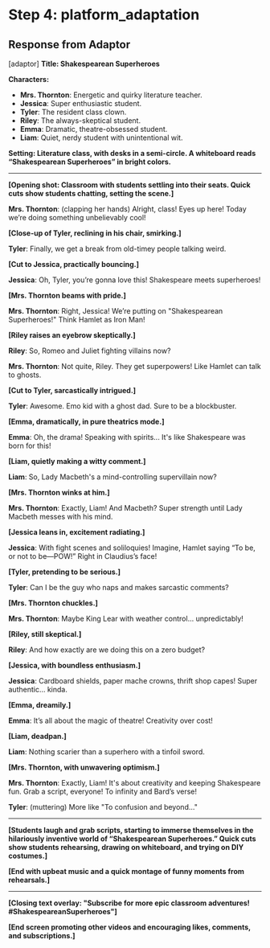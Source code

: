# Step 4: platform_adaptation

## Response from Adaptor

[adaptor] **Title: Shakespearean Superheroes**

**Characters:**
- **Mrs. Thornton**: Energetic and quirky literature teacher.
- **Jessica**: Super enthusiastic student.
- **Tyler**: The resident class clown.
- **Riley**: The always-skeptical student.
- **Emma**: Dramatic, theatre-obsessed student.
- **Liam**: Quiet, nerdy student with unintentional wit.

**Setting: Literature class, with desks in a semi-circle. A whiteboard reads “Shakespearean Superheroes” in bright colors.**

---

**[Opening shot: Classroom with students settling into their seats. Quick cuts show students chatting, setting the scene.]**

**Mrs. Thornton**: (clapping her hands) Alright, class! Eyes up here! Today we’re doing something unbelievably cool!

**[Close-up of Tyler, reclining in his chair, smirking.]**

**Tyler**: Finally, we get a break from old-timey people talking weird.

**[Cut to Jessica, practically bouncing.]**

**Jessica**: Oh, Tyler, you’re gonna love this! Shakespeare meets superheroes!

**[Mrs. Thornton beams with pride.]**

**Mrs. Thornton**: Right, Jessica! We’re putting on "Shakespearean Superheroes!" Think Hamlet as Iron Man!

**[Riley raises an eyebrow skeptically.]**

**Riley**: So, Romeo and Juliet fighting villains now?

**Mrs. Thornton**: Not quite, Riley. They get superpowers! Like Hamlet can talk to ghosts.

**[Cut to Tyler, sarcastically intrigued.]**

**Tyler**: Awesome. Emo kid with a ghost dad. Sure to be a blockbuster.

**[Emma, dramatically, in pure theatrics mode.]**

**Emma**: Oh, the drama! Speaking with spirits... It's like Shakespeare was born for this!

**[Liam, quietly making a witty comment.]**

**Liam**: So, Lady Macbeth's a mind-controlling supervillain now?

**[Mrs. Thornton winks at him.]**

**Mrs. Thornton**: Exactly, Liam! And Macbeth? Super strength until Lady Macbeth messes with his mind.

**[Jessica leans in, excitement radiating.]**

**Jessica**: With fight scenes and soliloquies! Imagine, Hamlet saying “To be, or not to be—POW!” Right in Claudius’s face!

**[Tyler, pretending to be serious.]**

**Tyler**: Can I be the guy who naps and makes sarcastic comments?

**[Mrs. Thornton chuckles.]**

**Mrs. Thornton**: Maybe King Lear with weather control... unpredictably!

**[Riley, still skeptical.]**

**Riley**: And how exactly are we doing this on a zero budget?

**[Jessica, with boundless enthusiasm.]**

**Jessica**: Cardboard shields, paper mache crowns, thrift shop capes! Super authentic… kinda.

**[Emma, dreamily.]**

**Emma**: It’s all about the magic of theatre! Creativity over cost!

**[Liam, deadpan.]**

**Liam**: Nothing scarier than a superhero with a tinfoil sword.

**[Mrs. Thornton, with unwavering optimism.]**

**Mrs. Thornton**: Exactly, Liam! It's about creativity and keeping Shakespeare fun. Grab a script, everyone! To infinity and Bard’s verse!

**Tyler**: (muttering) More like "To confusion and beyond..."

---

**[Students laugh and grab scripts, starting to immerse themselves in the hilariously inventive world of “Shakespearean Superheroes.” Quick cuts show students rehearsing, drawing on whiteboard, and trying on DIY costumes.]**

**[End with upbeat music and a quick montage of funny moments from rehearsals.]**

---

**[Closing text overlay: "Subscribe for more epic classroom adventures! #ShakespeareanSuperheroes"]**

**[End screen promoting other videos and encouraging likes, comments, and subscriptions.]**

